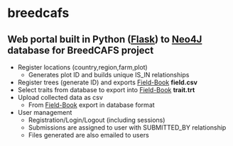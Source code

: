 # breedcafs

## Web portal built in Python ([Flask](https://github.com/pallets/flask)) to [Neo4J](https://github.com/neo4j/neo4j) database for BreedCAFS project  
 * Register locations (country,region,farm,plot)
   * Generates plot ID and builds unique IS_IN relationships
 * Register trees (generate ID) and exports [Field-Book](https://github.com/PhenoApps/Field-Book) **field.csv** 
 * Select traits from database to export into [Field-Book](https://github.com/PhenoApps/Field-Book) **trait.trt**
 * Upload collected data as csv
   * From [Field-Book](https://github.com/PhenoApps/Field-Book) export in  database format
 * User management
   * Registration/Login/Logout (including sessions)
   * Submissions are assigned to user with SUBMITTED_BY relationship
   * Files generated are also emailed to users

